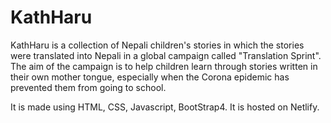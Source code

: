 # KathHaru

KathHaru is a collection of Nepali children's stories in which the stories were translated into Nepali in a global campaign called "Translation Sprint". The aim of the campaign is to help children learn through stories written in their own mother tongue, especially when the Corona epidemic has prevented them from going to school.

It is made using HTML, CSS, Javascript, BootStrap4. It is hosted on Netlify.
